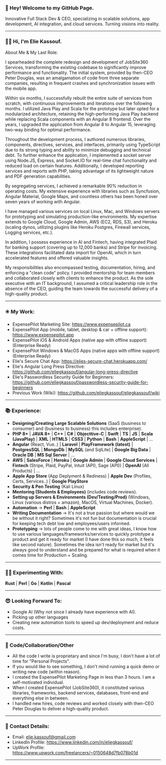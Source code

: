 ### 👋 Hey! Welcome to my GitHub Page.

Innovative Full Stack Dev & CEO, specializing in scalable solutions, app development, AI integration, and cloud services. Turning visions into reality.

----------------------------

### 🙋‍♂️ Hi, I'm Elie Kassouf.

About Me & My Last Role:

I spearheaded the complete redesign and development of JobSite360 Services, transforming the existing codebase to significantly improve performance and functionality. The initial system, provided by then-CEO Peter Douglas, was an amalgamation of code from three separate companies, resulting in frequent crashes and synchronization issues with the mobile app.

Within six months, I successfully rebuilt the entire suite of services from scratch, with continuous improvements and iterations over the following months. I utilized Java Play and Scala for the prototype but later opted for a modularized architecture, retaining the high-performing Java Play backend while replacing Scala components with an Angular 8 frontend. Over the years, I upgraded the application from Angular 8 to Angular 15, leveraging two-way binding for optimal performance.

Throughout the development process, I authored numerous libraries, components, directives, services, and interfaces, primarily using TypeScript due to its strong typing and ability to minimize debugging and technical debt. To further enhance the application, I implemented a socket server using Node.JS, Express, and Socket.IO for real-time chat functionality and reduced load on certain features. Additionally, I developed reporting services and reports with PHP, taking advantage of its lightweight nature and PDF generation capabilities.

By segregating services, I achieved a remarkable 90% reduction in operating costs. My extensive experience with libraries such as Syncfusion, Angular Material, Google Maps, and countless others has been honed over seven years of working with Angular.

I have managed various services on local Linux, Mac, and Windows servers for prototyping and simulating production-like environments. My expertise extends to Google Cloud, Google Admin, AWS (EC2, RDS, S3), and Heroku (scaling dynos, utilizing plugins like Heroku Postgres, Firewall services, Logging services, etc.).

In addition, I possess experience in AI and Fintech, having integrated Plaid for banking support (covering up to 12,000 banks) and Stripe for invoicing. These integrations facilitated data import for OpenAI, which in turn accelerated features and offered valuable insights.

My responsibilities also encompassed testing, documentation, hiring, and enforcing a "clean code" policy. I provided mentorship for team members and collaborated closely with clients to enhance the product. As the sole executive with an IT background, I assumed a critical leadership role in the absence of the CEO, guiding the team towards the successful delivery of a high-quality product.

----------------------------

### ✳️ My Work:
- ExpensePilot Marketing Site: https://www.expensepilot.ca
- ExpensePilot App (mobile, tablet, desktop & car + offline support): https://www.expensepilot.app
- ExpensePilot iOS & Android Apps (native app with offline support) (Enterprise Ready)
- ExpensePilot Windows & MacOS Apps (native apps with offline support) (Enterprise Ready)
- Elie's Secure Chat App: https://elies-secure-chat.herokuapp.com/
- Elie's Angular Long Press Directive: https://github.com/eliegkassouf/angular-long-press-directive
- Elie's Passwordless Security Guide for Beginners: https://github.com/eliegkassouf/passwordless-security-guide-for-beginners
- Previous Work (Wiki): https://github.com/eliegkassouf/eliegkassouf/wiki
----------------------------

### 📚 Experience:
- <b>Designing/Creating Large Scalable Solutions</b> (SaaS (business to consumer) and (business to business) this includes enterprise).
- <b>PHP 8+</b> | <b>JAVA 8+</b> | <b>C++</b> | <b>C#</b> | <b>Objecttive-C</b> | <b>Swift</b> | <b>TS</b> | <b>JS</b> | <b>Scala (JavaPlay)</b> | <b>XML</b> | <b>HTML5</b> | <b>CSS3</b> | <b>Python</b> | <b>Bash</b> | <b>AppleScript</b> | ...
- <b>Angular</b> (React, Vue..) | <b>Laravel</b> | <b>PlayFramework (latest)</b> | <b>PostgresSQL</b> | <b>MongoDb</b> | <b>MySQL</b> (and SqlLite) | <b>Google Big Data</b> | <b>Oracle DB</b> | <b>MS Sql Server</b> | ...
- <b>AWS</b> | <b>SalesForce</b> | <b>Heroku</b> | <b>Google Admin</b> | <b>Google Cloud Services</b> | <b>Fintech</b> (Stripe, Plaid, PayPal, Intuit (API), Sage (API)) | <b>OpenAI</b> (All Products) | ...
- <b>Apple App Store</b> (App Deplyment & Rediness) | <b>Apple Dev</b> (Profiles, Certs, Services..) | <b>Google PlayStore</b>
- <b>Security & Pen Testing</b> (Kali Linux)
- <b>Mentoring (Students & Employees)</b> (includes code reviews).
- <b>Setting up Servers & Environments (Dev/Testing/Prod)</b> (Windows, Linux (various distros + amazon), MacOS, Virtual Machines, Docker).
- <b>Automation</b> -> <b>Perl</b> | <b> Bash</b> | <b>AppleScript</b>
- <b>Writing Documentation</b> -> It's not a true passion but where would we be without it right? Sometimes it's not fun but documentation is crucial for keeping tech debt low and employees/users informed.
- <b>Prototyping</b> -> lots of people come to me with great ideas, I know how to use various languages/frameworks/services to quickly prototype a product and get it ready for market (I have done this so much, it feels like second nature). Sometimes the idea isn't ready for market but it's always good to understand and be prepared for what is required when it comes time for Production + Scaling.

----------------------------

### 🕵️‍♂️ Experimenting With:
<b>Rust</b> | <b>Perl</b> | <b>Go</b> | <b>Kotlin</b> | <b>Pascal</b>

----------------------------

### 😎 Looking Forward To:
- Google AI (Why not since I already have experience with AI).
- Picking up other languages
- Creating new automation tools to speed up dev/deployment and reduce costs.

----------------------------

### 💬 Code/Collaboration/Other
- All the code I write is proprietary and since I'm busy, I don't have a lot of time for "Personal Projects".
- If you would like to see something, I don't mind running a quick demo or writing new code (within reason).
- I created the ExpensePilot Marketing Page in less than 3 hours. I am a self-motivated individual.
- When I created ExpensePilot (JobSite360), it constituted various libraries, frameworks, backend services, databases, front-end and everything else in between.
- I handled new hires, code reviews and worked closely with then-CEO Peter Douglas to deliver a high-quality product. 

----------------------------

### 📧 Contact Details:
- Email: elie.kassouf@gmail.com
- LinkedIn Profile: https://www.linkedin.com/in/eliegkassouf/
- UpWork Profile: https://www.upwork.com/freelancers/~0150648d7fb078b01d

----------------------------
